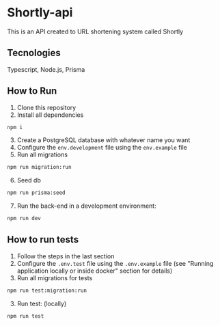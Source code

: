 # Shortly-api

This is an API created to URL shortening system called Shortly

## Tecnologies
Typescript, Node.js, Prisma

## How to Run

1. Clone this repository
2. Install all dependencies
```bash
npm i
```
3. Create a PostgreSQL database with whatever name you want
4. Configure the `env.development` file using the `env.example` file
5. Run all migrations

``` bash
npm run migration:run
```

6. Seed db
```bash
npm run prisma:seed
```

7. Run the back-end in a development environment:

```bash
npm run dev
```

## How to run tests
1. Follow the steps in the last section
1. Configure the `.env.test` file using the `.env.example` file (see "Running application locally or inside docker" section for details)
1. Run all migrations for tests

```bash
npm run test:migration:run
```

3. Run test:
   (locally)

```bash
npm run test
```